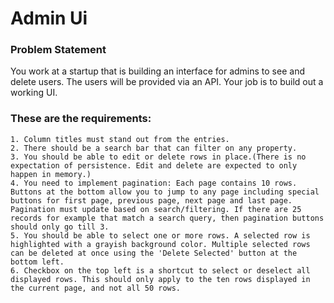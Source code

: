 # Admin Ui

### Problem Statement

You work at a startup that is building an interface for admins to see and delete users. The users will be provided via an API. Your job is to build out a working UI.

### These are the requirements:

    1. Column titles must stand out from the entries.
    2. There should be a search bar that can filter on any property.
    3. You should be able to edit or delete rows in place.(There is no expectation of persistence. Edit and delete are expected to only happen in memory.)
    4. You need to implement pagination: Each page contains 10 rows. Buttons at the bottom allow you to jump to any page including special buttons for first page, previous page, next page and last page. Pagination must update based on search/filtering. If there are 25 records for example that match a search query, then pagination buttons should only go till 3.
    5. You should be able to select one or more rows. A selected row is highlighted with a grayish background color. Multiple selected rows can be deleted at once using the 'Delete Selected' button at the bottom left.
    6. Checkbox on the top left is a shortcut to select or deselect all displayed rows. This should only apply to the ten rows displayed in the current page, and not all 50 rows.
